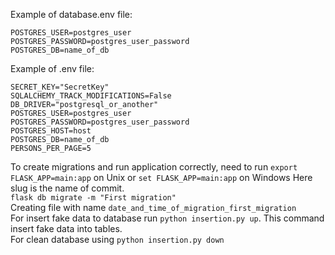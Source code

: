 Example of database.env file:
```
POSTGRES_USER=postgres_user
POSTGRES_PASSWORD=postgres_user_password
POSTGRES_DB=name_of_db
```

Example of .env file:
```
SECRET_KEY="SecretKey"
SQLALCHEMY_TRACK_MODIFICATIONS=False
DB_DRIVER="postgresql_or_another"
POSTGRES_USER=postgres_user
POSTGRES_PASSWORD=postgres_user_password
POSTGRES_HOST=host
POSTGRES_DB=name_of_db
PERSONS_PER_PAGE=5
```

To create migrations and run application correctly, need to run `export FLASK_APP=main:app` on Unix 
or `set FLASK_APP=main:app` on Windows 
Here slug is the name of commit.  
`flask db migrate -m "First migration"`  
Creating file with name `date_and_time_of_migration_first_migration`  
For insert fake data to database run `python insertion.py up`. This command insert fake data into tables.  
For clean database using `python insertion.py down`  
